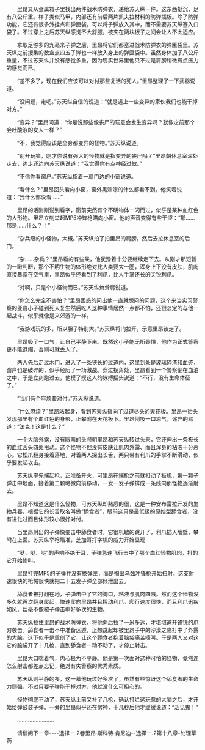 <div class="read-content j_readContent" id="">
                <p>　　里昂又从金属箱子里找出两件战术防弹衣，递给苏天纵一件。这东西挺沉，足有八公斤重。样子类似马甲，内部还有前后两片凯夫拉材料的防弹插板。除了防弹功能，它还有很多外挂点和弹匣袋。可以将子弹放入其中，而不需要苏天纵塞入口袋了。不过穿上之后苏天纵感觉不大舒服，被夹在两块板子之间会让人不太适应。<p>　　拿取足够多的九毫米子弹之后，里昂将它们都塞进战术防弹衣的弹匣袋里。苏天纵之前搜集的数盒点四五子弹也一样放入身上的弹匣袋中。虽然身体加了八公斤重量，不过苏天纵并没有感觉多重，因为现实世界里他只不过是肩膀稍微有点压力的感觉而已。<p>　　“差不多了，现在我们应该可以对付那些复活的死人。”里昂整理了一下武器说道。<p>　　“没问题，走吧。”苏天纵自信的说道：“就是遇上一些变异的家伙我们也能干掉对方。”<p>　　“变异？”里昂问道：“你是说那些像丧尸的玩意会发生变异吗？就像之前那个会吐酸液的女人一样？”<p>　　“不，我觉得应该是全身都变异的怪物。”苏天纵说道。<p>　　“别开玩笑，刚才你说有强大的怪物就是指变异的丧尸吗？”里昂朝休息室深处走去，边走还边向苏天纵说道：“我觉得你有点神经过敏。”<p>　　“不信你看窗户。”苏天纵指着一扇门边的小窗说道。<p>　　“看什么？”里昂回头看向小窗，窗外黑漆漆的什么都看不到。他笑着说道：“我什么都没看……”<p>　　里昂的话刚刚说到看字，窗前突然有个不明物体一闪而过，似乎是某种血红色的人形物。里昂立刻举起MP5冲锋枪瞄向小窗。他的声音变得有些干涩：“那……那是……什么？！”<p>　　“杂兵级的小怪物，大概。”苏天纵拍了拍里昂的肩膀，然后去拉休息室的后门。<p>　　“杂……杂兵？”里昂看的有些呆，他犹豫着十分要继续走下去。从刚才那短暂的一瞅判断，那个不明生物的体形绝对比人类要大一圈，浑身上下没有皮肤，肌肉直接暴露在空气里，里昂似乎还看到了利爪，比人手掌还长的尖锐利爪。<p>　　“对啊，只是个小怪物而已。”苏天纵耸耸肩说道。<p>　　“你怎么完全不害怕？”里昂困惑的问出他一直就想问的问题，这个来当实习警察的亚裔小子碰到死人复生然后吃人这种事情居然一点都不怕，还很淡定的与他一起战斗，似乎就像是来郊游的一样。<p>　　“我游戏玩的多，所以胆子特别大。”苏天纵将门拉开，示意里昂该走了。<p>　　里昂吸了一口气，让自己平静下来。既然这小子能无所畏惧，他作为正式警察更不能退缩，否则可就丢人了。<p>　　两人先后走过木门，进入了一条狭长的过道内，这里到处是玻璃碎渣和血迹，窗户也是破碎的，似乎经历了一场激战。穿过拐角处，里昂看到一个警察倒在血泊之中，于是立刻跑过去，他摸了摸这人的脉搏摇头说道：“不行，没有生命体征了。”<p>　　“我们有个麻烦要对付。”苏天纵说道。<p>　　“什么麻烦？”里昂站起身，看到苏天纵指向了过道尽头的天花板。里昂一抬头发现那里有个血红色的身影，正攀附在天花板下。里昂倒吸一口凉气，诧异的骂道：“法克！这是什么？”<p>　　一个大脑外露，没有眼睛的头颅朝里昂和苏天纵转过头来，它还伸出一条极长的血红舌头四处甩动。这个怪物不但没有皮肤让肌肉外露、而且浑身的粘液十分恶心。它松爪翻身接着落地，对着两人探出长舌，两只带有利爪的手掌不断滑动，似乎要发起攻击。<p>　　苏天纵率先端起枪，正准备开火，可里昂在端枪之前就扣动了扳机，第一颗子弹击中地面，接着第二颗略微向前移动，一发一发子弹排成一条线向那怪物逐渐射去。<p>　　里昂不知道这是什么怪物，可苏天纵却熟悉的很，这是一种安布雷拉开发的生物兵器，根据它的长舌取名叫做“舔食者”，眼前这只是最低级的原始型舔食者，没有进化过而且体形较小很好对付。<p>　　当里昂射出的子弹快要击中舔食者时，它很机敏的跳开了，利爪插入墙壁，攀附在上面。苏天纵举枪瞄准，芝加哥打字机的威力开始显现<p>　　“哒、哒、哒”的声响不绝于耳，子弹急速飞行击中了那个血红怪物肌肉，打的它开始惨叫。<p>　　里昂打完MP5的子弹并没有换弹匣，而是掏出乌兹冲锋枪开始扫射。这支射速很快的枪械很快就把二十五发子弹全部倾泄出去。<p>　　舔食者被打翻在地，子弹击中了它的胸口，粘液与肌肉四溅。然而这个怪物没多久就再次翻身爬起，快速爬向里昂并且挥动利爪。爬行速度很快，而且利爪迅疾如风，丝毫不像被子弹击中好多次的生物。<p>　　苏天纵拉住里昂的战术防弹衣，将他向后拉了一米多远，才堪堪避开锋锐的爪刃袭击。舔食者一击不中准备远遁，正想跳起却被里昂手中的沙漠之鹰打中了外露的大脑，这下似乎是重创了它，让这个舔食者抱着脑袋痛苦嚎叫。于是两人又对这它的脑袋开了十几枪，直到舔食者一动不动了，才停止射击。<p>　　里昂大口喘着气，内心极为不平静。他是第一次面对这种可怕的怪物，竟然连怎么射击都差点忘记，绝对有失警察的优秀素质。<p>　　苏天纵则平静的多，这一幕他玩过好多次了，虽然有些惊讶这个舔食者的生命力顽强，不过只要子弹能干掉对方，他就没什么可担心的。<p>　　怪物彻底不动了，苏天纵上前又补了几枪，确认打烂这玩意的大脑之后，才开始给弹鼓装子弹。一旁的里昂似乎还在愣神，十几秒后他才缓缓说道：“活见鬼！”<p>　　……………………<p>　　请翻阅下一章----选择一.2卷里昂·斯科特·肯尼迪--选择一.2第十八章-处理草药<p> 
            </div>